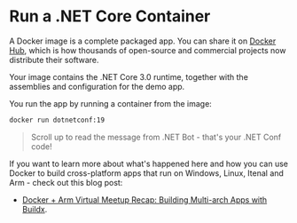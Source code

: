 # Run a .NET Core Container

A Docker image is a complete packaged app. You can share it on [Docker Hub](https://hub.docker.com), which is how thousands of open-source and commercial projects now distribute their software.

Your image contains the .NET Core 3.0 runtime, together with the assemblies and configuration for the demo app.

You run the app by running a container from the image:

```bash
docker run dotnetconf:19
```

> Scroll up to read the message from .NET Bot - that's your .NET Conf code!

If you want to learn more about what's happened here and how you can use Docker to build cross-platform apps that run on Windows, Linux, Itenal and Arm - check out this blog post:

- [Docker + Arm Virtual Meetup Recap: Building Multi-arch Apps with Buildx](https://blog.docker.com/2019/09/docker-arm-virtual-meetup-multi-arch-with-buildx/).
